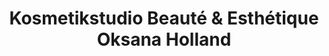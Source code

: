 ---
title: "Kosmetikstudio Beauté & Esthétique Oksana Holland"
url: /weimar/kosmetikstudio-beaute-und-esthetique-oksana-holland/
shop: Kosmetik
---